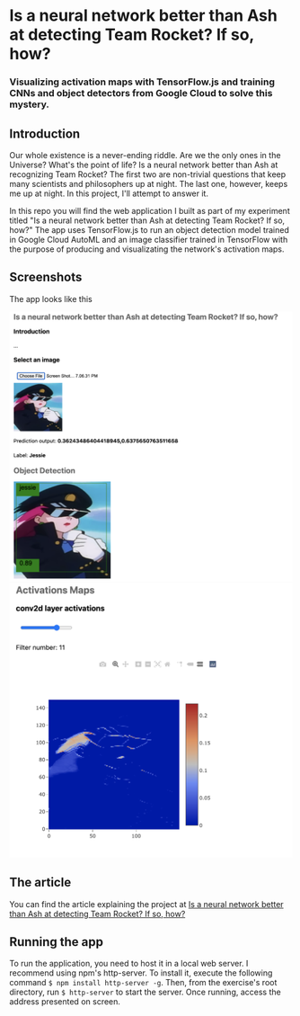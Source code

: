 
# Is a neural network better than Ash at detecting Team Rocket? If so, how?
### Visualizing activation maps with TensorFlow.js and training CNNs and object detectors from Google Cloud to solve this mystery.

## Introduction
Our whole existence is a never-ending riddle. Are we the only ones in the Universe? What's the point of life? Is a neural network better than Ash at recognizing Team Rocket?  The first two are non-trivial questions that keep many scientists and philosophers up at night. The last one, however, keeps me up at night. In this project, I'll attempt to answer it.

In this repo you will find the web application I built as part of my experiment titled "Is a neural network better than Ash at detecting Team Rocket? If so, how?" The app uses TensorFlow.js to run an object detection model trained in Google Cloud AutoML and an image classifier trained in TensorFlow with the purpose of producing and visualizating the network's activation maps.

## Screenshots
The app looks like this

![alt](screenshots/1.png)
![alt](screenshots/2.png)

## The article
You can find the article explaining the project at [Is a neural network better than Ash at detecting Team Rocket? If so, how?](https://juandes.com/neural-network-team-rocket/)

## Running the app
To run the application, you need to host it in a local web server.
I recommend using npm's http-server. To install it, execute the following command `$ npm install http-server -g`.
Then, from the exercise's root directory, run `$ http-server` to start the server. Once running, access the address presented on screen.